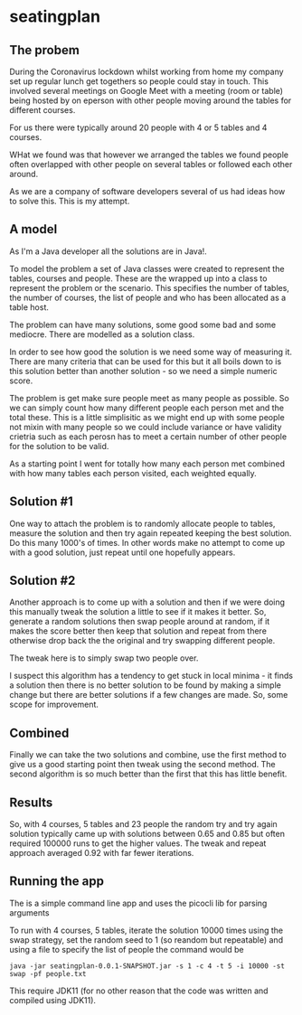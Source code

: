 # seatingplan

## The probem

During the Coronavirus lockdown whilst working from home my company set up regular lunch get togethers so people could stay in touch. This involved several meetings on Google Meet with a meeting (room or table) being hosted by on eperson with other people moving around the tables for different courses.

For us there were typically around 20 people with 4 or 5 tables and 4 courses.

WHat we found was that however we arranged the tables we found people often overlapped with other people on several tables or followed each other around.

As we are a company of software developers several of us had ideas how to solve this. This is my attempt.

## A model

As I'm a Java developer all the solutions are in Java!.

To model the problem a set of Java classes were created to represent the tables, courses and people. These are the wrapped up into a class to represent the problem or the scenario. This specifies the number of tables, the number of courses, the list of people and who has been allocated as a table host.

The problem can have many solutions, some good some bad and some mediocre. There are modelled as a solution class.

In order to see how good the solution is we need some way of measuring it. There are many criteria that can be used for this but it all boils down to is this solution better than another solution - so we need a simple numeric score.

The problem is get make sure people meet as many people as possible. So we can simply count how many different people each person met and the total these. This is a little simplisitic as we might end up with some people not mixin with many people so we could include variance or have validity crietria such as each perosn has to meet a certain number of other people for the solution to be valid.

As a starting point I went for totally how many each person met combined with how many tables each person visited, each weighted equally.

## Solution #1

One way to attach the problem is to randomly allocate people to tables, measure the solution and then try again repeated keeping the best solution. Do this many 1000's of times. In other words make no attempt to come up with a good solution, just repeat until one hopefully appears.

## Solution #2

Another approach is to come up with a solution and then if we were doing this manually tweak the solution a little to see if it makes it better. So, generate a random solutions then swap people around at random, if it makes the score better then keep that solution and repeat from there otherwise drop back the the original and try swapping different people.

The tweak here is to simply swap two people over.

I suspect this algorithm has a tendency to get stuck in local minima - it finds a solution then there is no better solution to be found by making a simple change but there are better solutions if a few changes are made. So, some scope for improvement.

## Combined

Finally we can take the two solutions and combine, use the first method to give us a good starting point then tweak using the second method. The second algorithm is so much better than the first that this has little benefit.

## Results

So, with 4 courses, 5 tables and 23 people the random try and try again solution typically came up with solutions between 0.65 and 0.85 but often required 100000 runs to get the higher values. The tweak and repeat approach averaged 0.92 with far fewer iterations.

## Running the app

The is a simple command line app and uses the picocli lib for parsing arguments

To run with 4 courses, 5 tables, iterate the solution 10000 times using the swap strategy, set the random seed to 1 (so reandom but repeatable) and using a file to specify the list of people the command would be

`java -jar seatingplan-0.0.1-SNAPSHOT.jar -s 1 -c 4 -t 5 -i 10000 -st swap -pf people.txt`

This require JDK11 (for no other reason that the code was written and compiled using JDK11).
